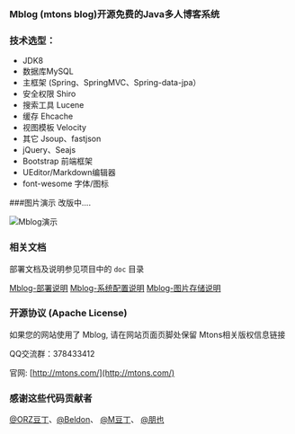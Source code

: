 ﻿### Mblog (mtons blog)开源免费的Java多人博客系统

### 技术选型：

* JDK8
* 数据库MySQL
* 主框架 (Spring、SpringMVC、Spring-data-jpa）
* 安全权限 Shiro
* 搜索工具 Lucene
* 缓存 Ehcache
* 视图模板 Velocity
* 其它 Jsoup、fastjson
* jQuery、Seajs
* Bootstrap 前端框架
* UEditor/Markdown编辑器
* font-wesome 字体/图标

###图片演示 改版中....

![Mblog演示](https://gitee.com/uploads/images/2017/1106/114315_e822643e_330414.jpeg "2017-11-06_114237.jpg")

### 相关文档

部署文档及说明参见项目中的 `doc` 目录

[Mblog-部署说明](http://mtons.com/content/6613)
[Mblog-系统配置说明](http://mtons.com/content/6612)
[Mblog-图片存储说明](http://mtons.com/content/6615)



### 开源协议 (Apache License)

如果您的网站使用了 Mblog, 请在网站页面页脚处保留 Mtons相关版权信息链接

QQ交流群：378433412

官网: [http://mtons.com/](http://mtons.com/)

### 感谢这些代码贡献者

[@ORZ豆丁](http://git.oschina.net/traxex)、[@Beldon](http://git.oschina.net/beldon)、 [@M豆丁](http://git.oschina.net/danke)、 [@朋也](http://git.oschina.net/20110516)